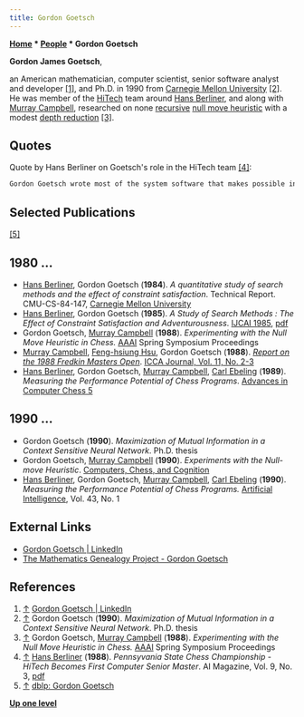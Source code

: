 ```yaml
---
title: Gordon Goetsch
---
```

**[Home](Home "Home") * [People](People "People") * Gordon Goetsch**

**Gordon James Goetsch**,

an American mathematician, computer scientist, senior software analyst and developer <a id="cite-note-1" href="#cite-ref-1">[1]</a>, and Ph.D. in 1990 from [Carnegie Mellon University](Carnegie_Mellon_University "Carnegie Mellon University") <a id="cite-note-2" href="#cite-ref-2">[2]</a>. He was member of the [HiTech](HiTech "HiTech") team around [Hans Berliner](Hans_Berliner "Hans Berliner"), and along with [Murray Campbell](Murray_Campbell "Murray Campbell"), researched on none [recursive](Recursion "Recursion") [null move heuristic](Null_Move_Pruning "Null Move Pruning") with a modest [depth reduction](Depth_Reduction_R "Depth Reduction R") <a id="cite-note-3" href="#cite-ref-3">[3]</a>.

## Quotes

Quote by Hans Berliner on Goetsch's role in the HiTech team <a id="cite-note-4" href="#cite-ref-4">[4]</a>:

```C++
Gordon Goetsch wrote most of the system software that makes possible interfacing with the special purpose hardware, and has recently revised the software that supervises the search to make other searching disciplines possible. Gordon also maintains Hitech's statistics. 

```

## Selected Publications

<a id="cite-note-5" href="#cite-ref-5">[5]</a>

## 1980 ...

- [Hans Berliner](Hans_Berliner "Hans Berliner"), Gordon Goetsch (**1984**). *A quantitative study of search methods and the effect of constraint satisfaction*. Technical Report. CMU-CS-84-147, [Carnegie Mellon University](Carnegie_Mellon_University "Carnegie Mellon University")
- [Hans Berliner](Hans_Berliner "Hans Berliner"), Gordon Goetsch (**1985**). *A Study of Search Methods : The Effect of Constraint Satisfaction and Adventurousness*. [IJCAI 1985](Conferences#IJCAI1985 "Conferences"), [pdf](https://www.ijcai.org/Proceedings/85-2/Papers/083.pdf)
- Gordon Goetsch, [Murray Campbell](Murray_Campbell "Murray Campbell") (**1988**). *Experimenting with the Null Move Heuristic in Chess.* [AAAI](AAAI "AAAI") Spring Symposium Proceedings
- [Murray Campbell](Murray_Campbell "Murray Campbell"), [Feng-hsiung Hsu](Feng-hsiung_Hsu "Feng-hsiung Hsu"), Gordon Goetsch (**1988**). *[Report on the 1988 Fredkin Masters Open](https://content.iospress.com/articles/icga-journal/icg11-2-3-21)*. [ICCA Journal, Vol. 11, No. 2-3](ICGA_Journal#11_23 "ICGA Journal")
- [Hans Berliner](Hans_Berliner "Hans Berliner"), Gordon Goetsch, [Murray Campbell](Murray_Campbell "Murray Campbell"), [Carl Ebeling](Carl_Ebeling "Carl Ebeling") (**1989**). *Measuring the Performance Potential of Chess Programs*. [Advances in Computer Chess 5](Advances_in_Computer_Chess_5 "Advances in Computer Chess 5")

## 1990 ...

- Gordon Goetsch (**1990**). *Maximization of Mutual Information in a Context Sensitive Neural Network*. Ph.D. thesis
- Gordon Goetsch, [Murray Campbell](Murray_Campbell "Murray Campbell") (**1990**). *Experiments with the Null-move Heuristic*. [Computers, Chess, and Cognition](Computers,_Chess,_and_Cognition "Computers, Chess, and Cognition")
- [Hans Berliner](Hans_Berliner "Hans Berliner"), Gordon Goetsch, [Murray Campbell](Murray_Campbell "Murray Campbell"), [Carl Ebeling](Carl_Ebeling "Carl Ebeling") (**1990**). *Measuring the Performance Potential of Chess Programs.* [Artificial Intelligence](https://en.wikipedia.org/wiki/Artificial_Intelligence_%28journal%29), Vol. 43, No. 1

## External Links

- [Gordon Goetsch | LinkedIn](https://www.linkedin.com/pub/gordon-goetsch/27/81/22)
- [The Mathematics Genealogy Project - Gordon Goetsch](https://genealogy.math.ndsu.nodak.edu/id.php?id=50401)

## References

1. <a id="cite-ref-1" href="#cite-note-1">↑</a> [Gordon Goetsch | LinkedIn](https://www.linkedin.com/pub/gordon-goetsch/27/81/22)
1. <a id="cite-ref-2" href="#cite-note-2">↑</a> Gordon Goetsch (**1990**). *Maximization of Mutual Information in a Context Sensitive Neural Network*. Ph.D. thesis
1. <a id="cite-ref-3" href="#cite-note-3">↑</a> Gordon Goetsch, [Murray Campbell](Murray_Campbell "Murray Campbell") (**1988**). *Experimenting with the Null Move Heuristic in Chess.* [AAAI](AAAI "AAAI") Spring Symposium Proceedings
1. <a id="cite-ref-4" href="#cite-note-4">↑</a> [Hans Berliner](Hans_Berliner "Hans Berliner") (**1988**). *Pennsyvania State Chess Championship - HiTech Becomes First Computer Senior Master*. AI Magazine, Vol. 9, No. 3, [pdf](http://www.aaai.org/ojs/index.php/aimagazine/article/viewFile/946/864)
1. <a id="cite-ref-5" href="#cite-note-5">↑</a> [dblp: Gordon Goetsch](https://dblp.uni-trier.de/pers/hd/g/Goetsch:Gordon)

**[Up one level](People "People")**

